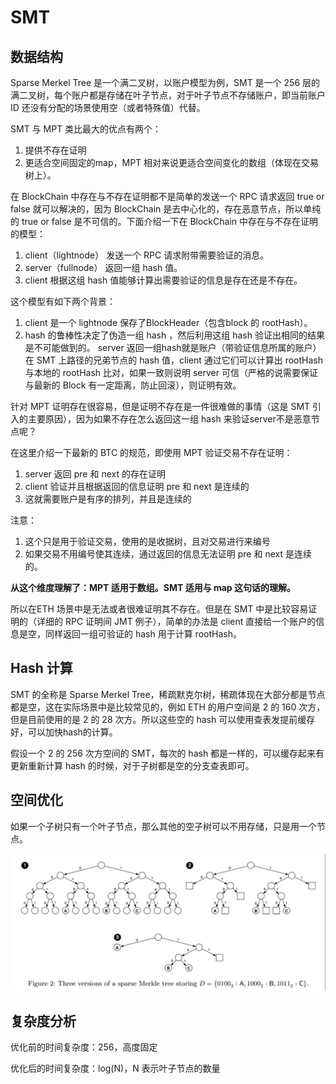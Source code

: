 # SMT

## 数据结构
Sparse Merkel Tree 是一个满二叉树，以账户模型为例，SMT 是一个 256 层的满二叉树，每个账户都是存储在叶子节点，对于叶子节点不存储账户，即当前账户 ID 还没有分配的场景使用空（或者特殊值）代替。

SMT 与 MPT 类比最大的优点有两个：
1. 提供不存在证明
2. 更适合空间固定的map，MPT 相对来说更适合空间变化的数组（体现在交易树上）。

在 BlockChain 中存在与不存在证明都不是简单的发送一个 RPC 请求返回 true or false 就可以解决的，因为 BlockChain 是去中心化的，存在恶意节点，所以单纯的 true or false 是不可信的。下面介绍一下在 BlockChain 中存在与不存在证明的模型：
1. client（lightnode） 发送一个 RPC 请求附带需要验证的消息。
2. server（fullnode） 返回一组 hash 值。
3. client 根据这组 hash 值能够计算出需要验证的信息是存在还是不存在。

这个模型有如下两个背景：
1. client 是一个 lightnode 保存了BlockHeader（包含block 的 rootHash）。
2. hash 的鲁棒性决定了伪造一组 hash ，然后利用这组 hash 验证出相同的结果是不可能做到的。
server 返回一组hash就是账户（带验证信息所属的账户）在 SMT 上路径的兄弟节点的 hash 值，client 通过它们可以计算出 rootHash 与本地的 rootHash 比对，如果一致则说明 server 可信（严格的说需要保证与最新的 Block 有一定距离，防止回滚），则证明有效。

针对 MPT 证明存在很容易，但是证明不存在是一件很难做的事情（这是 SMT 引入的主要原因），因为如果不存在怎么返回这一组 hash 来验证server不是恶意节点呢？

在这里介绍一下最新的 BTC 的规范，即使用 MPT 验证交易不存在证明：
1. server 返回 pre 和 next 的存在证明
2. client 验证并且根据返回的信息证明 pre 和 next 是连续的
3. 这就需要账户是有序的排列，并且是连续的

注意：
1. 这个只是用于验证交易，使用的是收据树，且对交易进行来编号
2. 如果交易不用编号使其连续，通过返回的信息无法证明 pre 和 next 是连续的。

__从这个维度理解了：MPT 适用于数组。SMT 适用与 map 这句话的理解。__

所以在ETH 场景中是无法或者很难证明其不存在。但是在 SMT 中是比较容易证明的（详细的 RPC 证明间 JMT 例子），简单的办法是 client 直接给一个账户的信息是空，同样返回一组可验证的 hash 用于计算 rootHash。

## Hash 计算
SMT 的全称是 Sparse Merkel Tree，稀疏默克尔树，稀疏体现在大部分都是节点都是空，这在实际场景中是比较常见的，例如 ETH 的用户空间是 2 的 160 次方，但是目前使用的是 2 的 28 次方。所以这些空的 hash 可以使用查表发提前缓存好，可以加快hash的计算。

假设一个 2 的 256 次方空间的 SMT，每次的 hash 都是一样的，可以缓存起来有更新重新计算 hash 的时候，对于子树都是空的分支查表即可。

## 空间优化
如果一个子树只有一个叶子节点，那么其他的空子树可以不用存储，只是用一个节点。

![smt_opt](../../images/smt_opt.png)

## 复杂度分析
优化前的时间复杂度：256，高度固定

优化后的时间复杂度：log(N)，N 表示叶子节点的数量